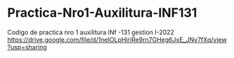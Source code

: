 # Practica-Nro1-Auxilitura-INF131
Codigo de practica nro 1 auxilitura  INf -131  gestion I-2022 
https://drive.google.com/file/d/1neIOLpHiriRe9rn7GHeg6JxE_JNy7fXq/view?usp=sharing
